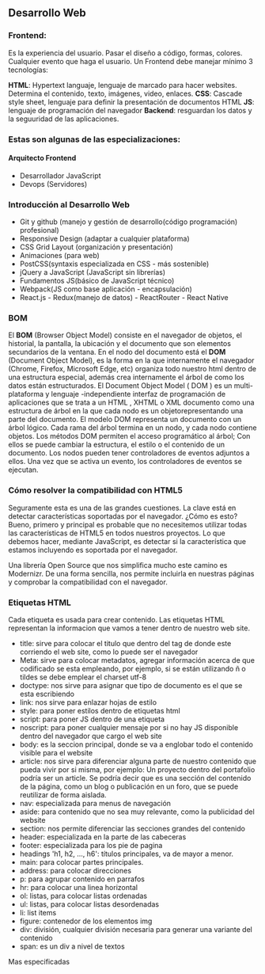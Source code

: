## Desarrollo Web
### Frontend:
Es la experiencia del usuario. Pasar el diseño a código, formas, colores. Cualquier evento que haga el usuario.
Un Frontend debe manejar mínimo 3 tecnologías:

**HTML**: Hypertext languaje, lenguaje de marcado para hacer websites. Determina el contenido, texto, imágenes, video, enlaces.
**CSS**: Cascade style sheet, lenguaje para definir la presentación de documentos HTML
**JS**: lenguaje de programación del navegador
**Backend**: resguardan los datos y la seguuridad de las aplicaciones.

### Estas son algunas de las especializaciones:

#### Arquitecto Frontend
- Desarrollador JavaScript
- Devops (Servidores)

### Introducción al Desarrollo Web
- Git y github (manejo y gestión de desarrollo(código programación) profesional)
- Responsive Design (adaptar a cualquier plataforma)
- CSS Grid Layout (organización y presentación)
- Animaciones (para web)
- PostCSS(syntaxis especializada en CSS - más sostenible)
- jQuery a JavaScript (JavaScript sin librerías)
- Fundamentos JS(básico de JavaScript técnico)
- Webpack(JS como base aplicación - encapsulación)
- React.js - Redux(manejo de datos) - ReactRouter - React Native

### BOM
El **BOM** (Browser Object Model) consiste en el navegador de objetos, el historial, la pantalla, la ubicación y el documento que son elementos secundarios de la ventana. En el nodo del documento está el **DOM** (Document Object Model),
es la forma en la que internamente el navegador (Chrome, Firefox, Microsoft Edge, etc) organiza todo nuestro html dentro de una estructura especial, además crea internamente el árbol de como los datos están estructurados.
El Document Object Model ( DOM ) es un multi-plataforma y lenguaje -independiente interfaz de programación de aplicaciones que se trata a un HTML , XHTML o XML documento como una estructura de árbol en la que cada nodo es un objetorepresentando una parte del documento. El modelo DOM representa un documento con un árbol lógico. Cada rama del árbol termina en un nodo, y cada nodo contiene objetos. Los métodos DOM permiten el acceso programático al árbol; Con ellos se puede cambiar la estructura, el estilo o el contenido de un documento. Los nodos pueden tener controladores de eventos adjuntos a ellos. Una vez que se activa un evento, los controladores de eventos se ejecutan.

### Cómo resolver la compatibilidad con HTML5

Seguramente esta es una de las grandes cuestiones. La clave está en detectar características soportadas por el navegador. ¿Cómo es esto? Bueno, primero y principal es probable que no necesitemos utilizar todas las características de HTML5 en todos nuestros proyectos. Lo que debemos hacer, mediante JavaScript, es detectar si la característica que estamos incluyendo es soportada por el navegador.

Una librería Open Source que nos simplifica mucho este camino es Modernizr. De una forma sencilla, nos permite incluirla en nuestras páginas y comprobar la compatibilidad con el navegador.

### Etiquetas HTML
Cada etiqueta es usada para crear contenido.
Las etiquetas HTML representan la informacion que vamos a tener dentro de nuestro web site.

- title: sirve para colocar el titulo que dentro del tag de donde este corriendo el web site, como lo puede ser el navegador
- Meta: sirve para colocar metadatos, agregar información acerca de que codificado se esta empleando, por ejemplo, si se están utilizando ñ o tildes se debe emplear el charset utf-8
- doctype: nos sirve para asignar que tipo de documento es el que se esta escribiendo
- link: nos sirve para enlazar hojas de estilo
- style: para poner estilos dentro de etiquetas html
- script: para poner JS dentro de una etiqueta
- noscript: para poner cualquier mensaje por si no hay JS disponible dentro del navegador que cargo el web site
- body: es la seccion principal, donde se va a englobar todo el contenido visible para el website
- article: nos sirve para diferenciar alguna parte de nuestro contenido que pueda vivir por si misma, por ejemplo:
Un proyecto dentro del portafolio podría ser un article.
Se podría decir que es una sección del contenido de la página, como un blog o publicación en un foro, que se puede reutilizar de forma aislada.
- nav: especializada para menus de navegación
- aside: para contenido que no sea muy relevante, como la publicidad del website
- section: nos permite diferenciar las secciones grandes del contenido
- header: especializada en la parte de las cabeceras
- footer: especializada para los pie de pagina
- headings 'h1, h2, ..., h6': títulos principales, va de mayor a menor.
- main: para colocar partes principales.
- address: para colocar direcciones
- p: para agrupar contenido en parrafos
- hr: para colocar una linea horizontal
- ol: listas, para colocar listas ordenadas
- ul: listas, para colocar listas desordenadas
- li: list items
- figure: contenedor de los elementos img
- div: división, cualquier división necesaria para generar una variante del contenido
- span: es un div a nivel de textos

Mas especificadas
<title> . . . <title>
La etiqueta title especifica el título del documento, el cual generalmente se muestra en la barra superior del navegador (pestaña), fuera de la ventana de contenido normal, así como también en los marcadores de un usuario o en la lista de favoritos.

<header> . . . </header>
La etiqueta header representa la información que va al comienzo de una sección, con más frecuencia en el encabezado, también puede incluir enlaces de navegación, publicidad, presentaciones, etc.

<section> . . . </section>
La etiqueta section representa una sección (una agrupación temática de contenido) de un documento o aplicación con su propio esquema interno, cabe mencionar que no es un contenedor genérico.

<footer> . . . </footer>
La etiqueta footer representa información asociada con y generalmente se encuentran en la parte inferior de un documento, como derechos de autor, fecha de publicación, información del autor o una lista de enlaces relacionados.

<nav> . . . </nav>
La etiqueta nav representa una sección del documento destinado para la navegación, los enlaces dentro de un elemento de navegación pueden ser para otros documentos o para otras áreas dentro del documento actual.

<ul> . . . </ul>
La etiqueta ul define una lista desordenada, en la que el orden de los elementos de la lista (li) no es importante.

<ol> . . . </ol>
La etiqueta ol define una lista ordenada (numerada) que consta de uno o más elementos de lista (li).
Por defecto siempre va a querer numerar los items que la componen

<li> . . . </li>
La etiqueta li define un elemento en una lista, se usa dentro de las etiquetas ol y ul.

<a> . . . </a>
La etiqueta a define un anclaje que se puede usar como un enlace de hipertexto o un fragmento con nombre dentro del documento.

<html> . . . </html>
La etiqueta html es el elemento raíz de los documentos HTML, lo que significa que todos, absolutamente todos los demás elementos están contenidos en él.

<head> . . . </head>
La etiqueta head contiene información sobre el documento, una colección de metadatos, debe incluir una etiqueta title que proporcione una descripción del documento, también puede incluir: base, link, meta, noscript, script y style.

<body> . . . </body>
La etiqueta body, valga la redundancia, contiene el contenido del documento.
<hn> . . . </hn> (h1, h2, h3, h4, h5, h6)
Las etiquetas hn especifica un encabezado que describe brevemente la sección que presenta, hay seis niveles de encabezados, desde h1 (más importante) hasta h6 (menos importante). La sintaxis HTML requiere que los encabezados aparezcan en orden (por ejemplo, un h2 no debe preceder a h1) para una estructura de documento adecuada.

<figure> . . . </figure>
La etiqueta figure nos indica algún conjunto de contenido independiente que se hace referencia desde el contenido principal, como ilustraciones, ejemplos de códigos, diagramas y poemas.

<img/>
La etiqueta img representa una imagen en el contenido.

<article> . . . </article>
La etiqueta article representa una pieza de contenido independiente, ya sea un artículo de revista, una publicación de blog, un comentario de un lector.

<p> . . . </p>
La etiqueta p denota un párrafo, pueden contener texto y elementos en línea, pero no pueden contener otros elementos de bloque, incluidos otros párrafos.

<small> . . . </small>
La etiqueta small nos indica un apéndice o una nota al margen al texto principal, como por ejemplo la “letra pequeña” legal en la parte inferior del documento.

<strong> . . . </strong>
La etiqueta strong indica que una palabra o frase es importante o que requiere atención adicional (generalmente se muestra en negrita).


Etiquetas y definiciones

<!doctype html> Define que el documento esta bajo el estandar de HTML 5

<head> Representa una colección de metadatos acerca del documento, incluyendo enlaces a, o definiciones de, scripts y hojas de estilo.

<title> Define el título del documento, el cual se muestra en la barra de título del navegador o en las pestañas de página. Solamente puede contener texto y cualquier otra etiqueta contenida no será interpretada.

<base> Define la URL base para las URLs relativas en la página.

<link> Usada para enlazar JavaScript y CSS externos con el documento HTML actual.

<meta> Define los metadatos que no pueden ser definidos usando otro elemento HTML.

<style> Etiqueta de estilo usada para escribir CSS en línea.

<body> Representa el contenido principal de un documento HTML. Solo hay un elemento <body> en un documento.

<section> Define una sección en un documento

<nav> Define una sección que solamente contiene enlaces de navegación

<article> Define contenido autónomo que podría existir independientemente del resto del contenido.

<aside> Define algunos contenidos vagamente relacionados con el resto del contenido de la página. Si es removido, el contenido restante seguirá teniendo sentido

<h1>,<h2>,<h3>,<h4>,<h5>,<h6>	Los elemento de cabecera implementan seis niveles de cabeceras de documentos; <h1> es la de mayor y <h6> es la de menor impotancia. Un elemento de cabecera describe brevemente el tema de la sección que introduce.

<header> Define la cabecera de una página o sección. Usualmente contiene un logotipo, el título del sitio Web y una tabla de navegación de contenidos.

<footer> Define el pie de una página o sección. Usualmente contiene un mensaje de derechos de autoría, algunos enlaces a información legal o direcciones para dar información de retroalimentación.

<address> Define una sección que contiene información de contacto.

<main> Define el contenido principal o importante en el documento. Solamente existe un elemento <main> en el documento.

<p>	Define una parte que debe mostrarse como un párrafo.

<ol>	Define una lista ordenada de artículos.

<ul>	Define una lista de artículos sin orden.

<li>	Define un artículo de una lista ennumerada.

<div> Representa un contenedor genérico sin ningún significado especial.
### Enlaces
Son un ancla, que puede ser una pagina interna o una pagina externa al website

### Favicons
Favicon Generator ayuda a que tu icono favicon tenga máxima compatibilidad en todos los navegadores posibles de manera casi automatica.

Si lo haces manual tendrás que exportar tu icono favicon a cada resolucion aceptada para cada tipo de display y cada navegador. Todo uno por uno. Incluso puede que se te olvide colocar alguno.

#### UTF-8
UTF-8 es la forma más utilizada para representar texto Unicode en páginas web, y siempre debemos usarla al crear nuestras páginas web.
Pero, ¿Qué es Unicode?
Unicode es un estándar universal de codificación de caracteres que se utiliza para admitir caracteres no compatibles con ASCII.

#### Compresor de imagenes
En el caso de las imágenes, les recomiendo comprimirlas para que la página web cargue más rápido. El compresor que más utilizo y me ha dado grandes resultados ha sido: https://compressor.io

## figure
La etiqueta <figure> se utiliza para «vincular» la imagen a un pequeño texto descriptivo de la misma (conocido como caption).
El beneficio es semántico. El navegador sabrá de la relación entre esa imagen y ese texto.
No es necesario utilizar <figure> si tu imagen no necesita de ese refuerzo de texto.


### form
Es posible agregar reglas a los formularios como, por ejemplo, que un campo sea requerido para enviar el formulario.
El primer input al recibir el atributo “required” condicionara al segundo input a que no se podrá enviar el formulario hasta que se rellene el campo del primer input.

También existen los inputs de tipo email que mostraran al usuario un mensaje si no coloco un texto con formato de email, por ejemplo:

Un tip que me ha servido mucho, si por algún motivo no quieres que tu formulario se complete automáticamente, dentro de la etiqueta <form> puedes agregar el atributo autocomplete=“off”.

Apunte interesante, pero necesario a mi manera de ver:
Existen dos maneras de enviar los datos mediante un formulario, mediante el metodo post y el metodo get.

<form action="index.html"method="post">
<form action="index.html"method=""get>
La diferencia entre los métodos get y post radica en la forma de enviar los datos a la página cuando se pulsa el botón “Enviar”. Mientras que el método GET envía los datos usando la URL, el método POST los envía de forma que no podemos verlos (en un segundo plano u “ocultos” al usuario).



En esta clase se mostró como hacer una navegacion interna sin js, solo con html. Pero existe la posibilidad de animar la navegación al hacer scroll con ANIMATE SCROLL.



target
Especifica en donde desplegar la URL enlazada:

**self**: Carga la URL en el mismo contexto de navegación que el actual. Este es el comportamiento por defecto.
**blank**: Carga la URL en un nuevo contexto de navegación. Usualmente es una pestaña, sin embargo, los usuarios pueden configurar los navegadores para utilizar una ventana nueva en lugar de la pestaña.
**parent**: Carga la URL en el contexto de navegación padre (parent) del actual. Si no existe el padre, este se comporta del mismo modo que **self**.
**top**: Carga la URL en el contexto más alto de navegación (el cual es un ancestro del actual, y no tiene padre (parent)). Si no hay padre (parent), este se comporta del mismo modo que **self**.



Existen 3 formas de agregar estilos a nuestro sitio:

Estilo en línea (Inline):
Utiliza el atributo style.
No es para nada recomendado ya que Html sirve para definir la estructura y semántica del código y no el aspecto visual, aquí estaríamos mezclando todo.
Esta tiene mas peso que al usar la etiqueta style o utilizando un archivo externo

Estilo interno (Internal):
Utiliza una etiqueta style.
Separa en cierto modo, de una forma menos sucia (por decirlo así). Esta forma sigue sin ser la más recomendada porque seguimos mezclando lo que es el aspecto visual con la estructura y semántica del código.

Estilo externo (External):
Utilizando un archivo CSS externo al documento HTML.
Esta es la forma más recomendada porque estamos separando totalmente la estructura y semántica con el aspecto visual.

Orden de los estilos en cascada por prioridad:

Estilo Inline.
Estilo externo o interno (dependen de la posición en la que se declaren en el html, recordar que van en “cascada”).
Estilo por defecto del navegador.
Se puede utilizar !important para romper cascadas y priorizar (aunque no es recomendable).

### Estructura CSS
También recordar que existen varios tipos de selectores:
1. Selector de etiqueta: refiere a etiquetas HTML, como el ejemplo de la imagen.
2. Selector descendiente: refiere a etiquetas HTML de forma hereditaria.
3. Selector de id: refiere a atributos id de etiquetas HTML.
4. Selector de class (clase): refiere a atributos class de etiquetas HTML.

Selector de etiqueta: selecciona únicamente la etiqueta que escribimos.
Ej:

/*si ponemos el siguiente código*/
a {
color: blue;
}
/*Nos aplicará un color azul a todas las etiquetas de ancla en el documento HTML*/
Selector descendente: Ej:

bodyheaderdivnavolli a{
	color: green;
}
/*nos aplicará el estilo únicamente a las etiquetas de ancla (<a>) que estén dentro de <li>*/
Selector de Id: selecciona únicamente el elemento con ese id
Ej:

/*supongamos que tenemos una etiqueta de párrafo con la id "parrafo1"...*/

#parrafo1{
	color: blue;
}

/*Nos aplicará el estilo únicamente a ese párrafo con id "parrafo1", PD las id son únicas no puedes poner una misma id en dos etiquetas distintas*/
Selector de clase: Este selector aplicará los estilos a todas las etiquetas con la misma clase independientemente de su Id o tipo de etiqueta.

Ej:
supongamos que tenemos una etiqueta de ancla (<a>), una de párrafo (<p>) y una de titulo 2 (<h2>) con la clase “importante”…

.importante {
	color: pink;
}
Este código pondrá de color rosado el texto de las etiquetas con esta clase, en este ejemplo estas son: (<a>), (<p>) y (<h2>).




Recordar:

Los id deben son únicos, es decir, no se pueden repetir.
Las clases si se pueden repetir.



Cuando desarrollamos una página web, notamos que ésta se ve diferente según el navegador que utilicemos, una alternativa es Normalize.css.
Pero ¿Qué es Normalize.css?
Normalize.css es un pequeño archivo CSS que proporciona una mejor coherencia entre navegadores en el diseño predeterminado de los elementos HTML.



### Unidades de medida y colores
Podemos representar un color de 3 formas dentro de CSS:

Palabra clave: red, blue, pink, etc.
Hexadecimales: 0123456789ABCDEF
hls() hlsa()
#000000 = Negro
#FFFFFF = Blanco
- Se representan por grupos de 2 -> Primeros dos representan Red, siguientes dos representan Green, siguientes dos representan Blue
- El '0' representa ausencia de color
- La 'F' representa que se posee toda la luminosidad que refleja color blanco


#FF0000 = Rojo
#00FF00 = Verde
#0000FF = Azul
Para obtener un color más exacto se utiliza rgb o rgba:

rgb(0, 200, 145)
rgba(0, 50, 70, 0.5) para obtener transparencia

La unidad de medida por excelencia dentro del mundo digital es el pixel
¿Qué es un pixel?
La menor unidad homogenea en color que forma parte de una imagen digital.


En realidad si tiene impacto usar HEX o RGB dentro de los navegadores…
La mejor compatibilidad la tiene RGB, pues todos los navegadores soportan el rango 0-255
Por otro lado con RGB se pueden obtener una pequeña gama más amplia a diferencia de HEX.
Sí, es cierto que es más común HEX, pero por mejor compatibilidad se recomienda RGB.

>Los tags html tambien tienen estado: hover, active, focus, focus-within, visited


los colores HLS = equivalen a (tono, saturación, luminosidad), que le permite declarar los colores con el uso de estos tres parámetros:

Hue = tom, Saturation = saturacion and Lightness = luminosidade

se usan asi
selector { color: hsl(120, 75%, 50%); }

el primer valor del ángulo sigue las reglas de la trigonometría para medir los ángulos, tiene limites de 0 grados a 360 grados, y no se admiten numeros negativos.
Ej: 120 grados, 45 grados, 0 grados, 360grados

El segundo valor es para la saturación (saturación) del color. Su valor se expresa en porcentaje. Un valor igual al 100% representa saturación total del color y 0 es un ligero sombreado gris de saturación

**El tercer valor **es para el brillo (ligereza). Su valor se expresa en porcentaje. Un valor igual al 100% resulta en color blanco y 0 en color negro, siendo el 50% el valor normal.

Los colores de HSLA = equivalen a (tonalidad, saturación, ligereza, alfa-opacity) es una manera extendida de la declaración HSL en la que un cuarto argumento define la opacidad del color. Este cuarto argumento es un número decimal entre 0 y 1.

se rige a las mismas reglas que el HLS, pero incluyendo la opacidad que, este **campo A (opacidad alfa) **admite decimales de 0 a 1 siendo 0 transparentes y 1 opaco. Los valores decimales se escriben con un punto de punto. Ejemplo: 0.5

### Fonts
line-height para modificar el alto de linea
font-size para modificar el tamaño de la fuente
font-weight para modificar el tipo de fuente
font-style para modificar el estilo de la fuente
letter-spacing para modificar el espacio entre letras
text-transform para transformar la fuente (mayúsculas, minúsculas, etc)
text-decoration para modificar la decoración de la fuente
